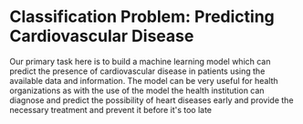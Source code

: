 # Classification Problem: Predicting Cardiovascular Disease


Our primary task here is to build a machine learning model which can predict the presence of cardiovascular disease in patients using the available data and information. The model can be very useful for health organizations as with the use of the model the health institution can diagnose and predict the possibility of heart diseases early and provide the necessary treatment and prevent it before it's too late
